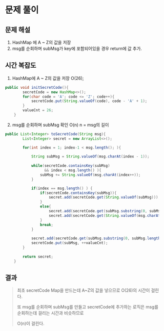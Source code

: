 # 문제 풀이

## 문제 해설
1. HashMap 에 A ~ Z의 값을 저장
2. msg를 순회하며 subMsg가 key에 포함되어있을 경우 return에 값 추가.

## 시간 복잡도

1. HashMap에 A ~ Z의 값을 저장 O(26);
```java
public void initSecretCode(){
        secretCode = new HashMap<>();
        for(char code = 'A'; code <= 'Z'; code++){
            secretCode.put(String.valueOf(code), code - 'A' + 1);
        }
        valueCnt = 26;
    }
```

2. msg를 순회하며 subMsg 확인 O(n) n = msg의 길이
```java
public List<Integer> toSecretCode(String msg){
        List<Integer> secret = new ArrayList<>();

        for(int index = 1; index-1 < msg.length(); ){
            
            String subMsg = String.valueOf(msg.charAt(index - 1));
            
            while(secretCode.containsKey(subMsg) 
                  && index < msg.length() ){
                subMsg += String.valueOf(msg.charAt(index++));
            }

            if(index == msg.length() ) {
                if(secretCode.containsKey(subMsg)){
                    secret.add(secretCode.get(String.valueOf(subMsg)));
                }
                else{
                    secret.add(secretCode.get(subMsg.substring(0, subMsg.length() - 1)));
                    secret.add(secretCode.get(String.valueOf(msg.charAt(msg.length() - 1))));
                }
                break;
            }
            
            secret.add(secretCode.get(subMsg.substring(0, subMsg.length() - 1)));
            secretCode.put(subMsg, ++valueCnt);
        }
        
        return secret;
    }
```

## 결과

> 최초 secretCode Map을 만드는데 A~Z의 값을 넣으므로 O(26)의 시간이 걸린다.
>
> 또 msg를 순회하며 subMsg를 만들고 secretCode에 추가하는 로직은 msg를 순회하는데 걸리는 시간과 비슷하므로
> 
> O(n)이 걸린다.